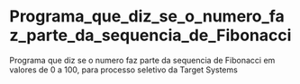 # Programa_que_diz_se_o_numero_faz_parte_da_sequencia_de_Fibonacci
Programa que diz se o numero faz parte da sequencia de Fibonacci em valores de 0 a 100, para processo seletivo da Target Systems
